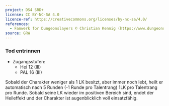 ```yaml
---
project: DS4 SRD+
license: CC BY-NC-SA 4.0
licence-ref: https://creativecommons.org/licenses/by-nc-sa/4.0/
references: 
  - Fanwerk for Dungeonslayers © Christian Kennig (https://www.dungeonslayers.net/)
source: GRW
---
```


### Tod entrinnen

- Zugangsstufen:
  - Hei 12 (III)
  - PAL 16 (III)

Sobald der Charakter weniger als 1 LK besitzt, aber immer noch lebt, heilt er automatisch nach 5 Runden (-1 Runde pro Talentrang) 1LK pro Talentrang pro Runde. Sobald seine LK wieder im positiven Bereich sind, endet der Heileffekt und der Charakter ist augenblicklich voll einsatzfähig.

